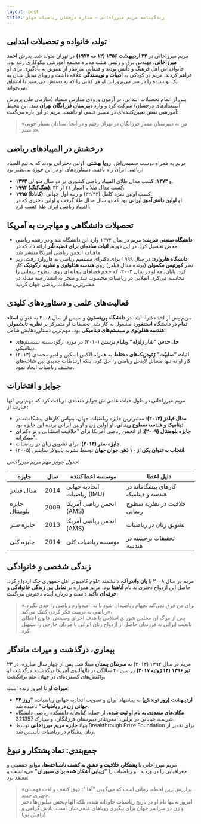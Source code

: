 ```yaml
---
layout: post
title: زندگینامه مریم میرزاخانی - ستاره درخشان ریاضیات جهان
---
```


## تولد، خانواده و تحصیلات ابتدایی
مریم میرزاخانی در **۲۲ اردیبهشت ۱۳۵۶ (۱۲ مه ۱۹۷۷)** در تهران متولد شد. پدرش **احمد میرزاخانی**، مهندس برق و رئیس هیئت مدیره مجتمع آموزشی نیکوکاری رعد بود. خانواده‌اش اهل فرهنگ و دانش بودند و فضایی سرشار از تشویق به یادگیری برای او فراهم کردند. مریم در کودکی به **ادبیات و نویسندگی** علاقه داشت و رویای تبدیل شدن به یک نویسنده را در سر می‌پروراند. او هر کتابی را که به دستش می‌رسید با اشتیاق می‌خواند.

پس از اتمام تحصیلات ابتدایی، در آزمون ورودی مدارس سمپاد (سازمان ملی پرورش استعدادهای درخشان) شرکت کرد و وارد **دبیرستان فرزانگان تهران** شد. این محیط آموزشی نقش تعیین‌کننده‌ای در مسیر علمی او داشت. مریم در این باره می‌گفت:  
> «من به دبیرستانِ ممتازِ فرزانگان در تهران رفتم و در آنجا استادان بسیار خوبی داشتم».

## درخشش در المپیادهای ریاضی
مریم به همراه دوست صمیمی‌اش، **رویا بهشتی**، اولین دخترانی بودند که به تیم المپیاد ریاضی ایران راه یافتند. دستاوردهای او در این حوزه بی‌نظیر بود:  
- **۱۳۷۳ و ۱۳۷۴**: کسب مدال طلای المپیاد ریاضی کشوری در دو سال متوالی.  
- **۱۹۹۴ (هنگ‌کنگ)**: کسب مدال طلا با امتیاز ۴۱ از ۴۲.  
- **۱۹۹۵ (کانادا)**: کسب اولین نمره کامل (۴۲/۴۲) و رتبه اول جهانی.  
او **اولین دانش‌آموز ایرانی** بود که دو سال مدال طلا گرفت و اولین دختری که در المپیاد ریاضی ایران طلا کسب کرد.

## تحصیلات دانشگاهی و مهاجرت به آمریکا
- **دانشگاه صنعتی شریف**: مریم در سال ۱۳۷۴ وارد این دانشگاه شد و در رشته ریاضی محض تحصیل کرد. در این دوره، **اثبات ساده‌ای برای قضیه شُر** ارائه داد که در ماهنامه انجمن ریاضی آمریکا منتشر شد.  
- **دانشگاه هاروارد**: در سال ۱۹۹۹ برای دکترای مستقیم ریاضی به هاروارد رفت. زیر نظر **کورتیس مکمولن** (برنده مدال فیلدز) روی **هندسه هذلولوی و نظریه ارگودیک** کار کرد. پایان‌نامه او در سال ۲۰۰۴، که حجم فضاهای پیمانه‌ای روی سطوح ریمانی را محاسبه می‌کرد، انقلابی در ریاضیات محسوب شد و منجر به انتشار سه مقاله در معتبرترین مجلات ریاضی جهان گردید.

## فعالیت‌های علمی و دستاوردهای کلیدی
مریم پس از اخذ دکترا، ابتدا در **دانشگاه پرینستون** و سپس از سال ۲۰۰۸ به عنوان **استاد تمام در دانشگاه استنفورد** مشغول به کار شد. تحقیقات او متمرکز بر **نظریه تایشمولر، هندسه هذلولوی و سیستم‌های دینامیکی** بود. مهم‌ترین دستاوردهایش شامل:  
- **حل حدس "شار زلزله" ویلیام ترستن** (۲۰۱۰) در مورد ارگودیسیته سیستم‌های دینامیکی.  
- **اثبات "صلبیّت" ژئودزیک‌های مختلط** به همراه الکس اسکین و امیر محمدی (۲۰۱۴).  
کار او نه تنها مسائل لاینحل ریاضی را حل کرد، بلکه ارتباطات جدیدی بین شاخه‌های مختلف ریاضیات ایجاد نمود.

## جوایز و افتخارات
مریم میرزاخانی در طول حیات علمی‌اش جوایز متعددی دریافت کرد که مهم‌ترین آنها عبارتند از:

- **مدال فیلدز (۲۰۱۴)**: معتبرترین جایزه ریاضیات جهان، به‌پاس کارهای پیشگامانه در **دینامیک و هندسه سطوح ریمانی**. او اولین زن و اولین ایرانی برنده این جایزه بود.  
- **جایزه بلومنتال (۲۰۰۹)**: از انجمن ریاضی آمریکا برای "خلاقیت استثنایی و تز دکترای مبتکرانه".  
- **جایزه ستر (۲۰۱۳)**: برای تشویق زنان در ریاضیات.  
- **انتخاب به‌عنوان یکی از ۱۰ ذهن جوان جهان** توسط نشریه پاپیولار ساینس (۲۰۰۵).

*جدول جوایز مهم مریم میرزاخانی:*

| **جایزه**         | **سال** | **موسسه اعطاکننده**       | **دلیل اعطا**                          |
|-------------------|---------|----------------------------|-----------------------------------------|
| مدال فیلدز       | 2014    | اتحادیه جهانی ریاضیات (IMU) | کارهای پیشگامانه در هندسه و دینامیک   |
| جایزه بلومنتال   | 2009    | انجمن ریاضی آمریکا (AMS)  | خلاقیت در نظریه سطوح ریمانی           |
| جایزه ستر        | 2013    | انجمن ریاضی آمریکا (AMS)  | تشویق زنان در ریاضیات                 |
| جایزه کلی         | 2014    | موسسه ریاضیات کلی         | تحقیقات برجسته در هندسه               |

## زندگی شخصی و خانوادگی
مریم در سال ۲۰۰۸ با **یان واندراک**، دانشمند علوم کامپیوتر اهل جمهوری چک ازدواج کرد. حاصل این ازدواج دختری به نام **آناهیتا** بود. مریم همواره بر **تعادل بین زندگی خانوادگی و حرفه‌ای** تأکید داشت و درباره آینده دخترش می‌گفت:  
> «برای من فرق نمی‌کند بچهام ریاضیدان شود یا نه؛ امیدوارم ریاضی را جدی بگیرد. ریاضی به درست فکر کردن کمک می‌کند».  
پس از مرگ او، مجلس شورای اسلامی با هدف اجرای وصیتش، قانون اعطای تابعیت ایرانی به فرزندان حاصل از ازدواج زنان ایرانی با مردان خارجی را تسهیل کرد.

## بیماری، درگذشت و میراث ماندگار
مریم در سال ۱۳۹۲ (۲۰۱۳) به **سرطان پستان** مبتلا شد. پس از چهار سال مبارزه، در **۲۳ تیر ۱۳۹۶ (۱۴ ژوئیه ۲۰۱۷)** در سن ۴۰ سالگی در پالوآلتوی آمریکا درگذشت. درگذشت او واکنش‌های گسترده‌ای در جهان علم برانگیخت.

**میراث او** تا امروز زنده است:  
- **۲۲ اردیبهشت (روز تولدش)** به پیشنهاد ایران و تصویب اتحادیه جهانی ریاضیات، **"روز جهانی زن در ریاضیات"** نامیده شد.  
- **مکان‌های متعددی به نام او ثبت شده**، از جمله: کتابخانه دانشکده ریاضی دانشگاه شریف، خیابانی در برلین، آمفی‌تئاتر دبیرستان فرزانگان، و سیارک 321357.  
- **بنیاد جایزه مریم میرزاخانی** توسط Breakthrough Prize Foundation برای تقدیر از زنان پیشگام در ریاضیات تأسیس شد.

## جمع‌بندی: نماد پشتکار و نبوغ
مریم میرزاخانی با **پشتکار، خلاقیت و عشق به کشف ناشناخته‌ها**، موانع جنسیتی و جغرافیایی را درنوردید. او ریاضیات را **"زیبایی آشکار شده برای صبوران"** می‌دانست و معتقد بود:  
> «پرارزش‌ترین لحظه، زمانی است که می‌گویی "آها!"؛ ذوق کشف و لذت فهمیدن چیزی جدید».  
امروز نه‌تنها نام او در تاریخ ریاضیات جاودانه شده، بلکه الهام‌بخش میلیون‌ها دختر و زن در سراسر جهان برای پیگیری رویاهای علمی‌شان است. یادش گرامی و راهش پویا!
